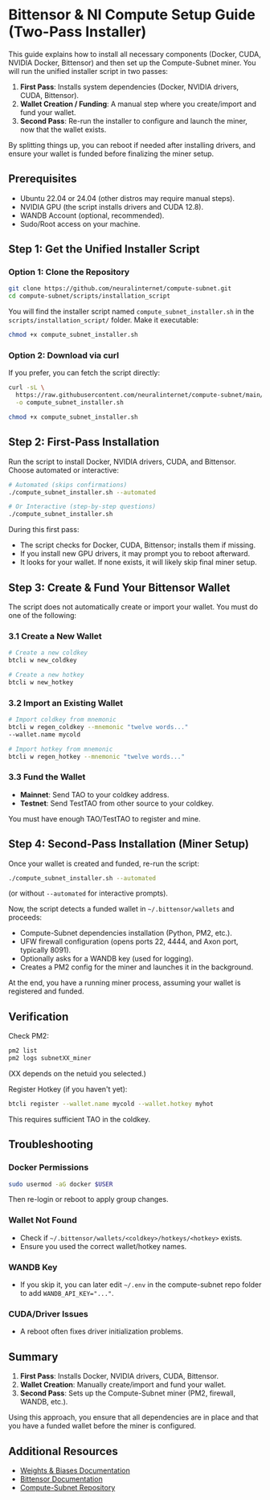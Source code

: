 # Bittensor & NI Compute Setup Guide (Two-Pass Installer)

This guide explains how to install all necessary components (Docker, CUDA, NVIDIA Docker, Bittensor) and then set up the Compute-Subnet miner. You will run the unified installer script in two passes:

1. **First Pass**: Installs system dependencies (Docker, NVIDIA drivers, CUDA, Bittensor).
2. **Wallet Creation / Funding**: A manual step where you create/import and fund your wallet.
3. **Second Pass**: Re-run the installer to configure and launch the miner, now that the wallet exists.

By splitting things up, you can reboot if needed after installing drivers, and ensure your wallet is funded before finalizing the miner setup.

## Prerequisites

- Ubuntu 22.04 or 24.04 (other distros may require manual steps).
- NVIDIA GPU (the script installs drivers and CUDA 12.8).
- WANDB Account (optional, recommended).
- Sudo/Root access on your machine.

## Step 1: Get the Unified Installer Script

### Option 1: Clone the Repository

```bash
git clone https://github.com/neuralinternet/compute-subnet.git
cd compute-subnet/scripts/installation_script
```

You will find the installer script named `compute_subnet_installer.sh` in the `scripts/installation_script/` folder. Make it executable:

```bash
chmod +x compute_subnet_installer.sh
```

### Option 2: Download via curl

If you prefer, you can fetch the script directly:

```bash
curl -sL \
  https://raw.githubusercontent.com/neuralinternet/compute-subnet/main/scripts/installation_script/compute_subnet_installer.sh \
  -o compute_subnet_installer.sh

chmod +x compute_subnet_installer.sh
```

## Step 2: First-Pass Installation

Run the script to install Docker, NVIDIA drivers, CUDA, and Bittensor. Choose automated or interactive:

```bash
# Automated (skips confirmations)
./compute_subnet_installer.sh --automated

# Or Interactive (step-by-step questions)
./compute_subnet_installer.sh
```

During this first pass:

- The script checks for Docker, CUDA, Bittensor; installs them if missing.
- If you install new GPU drivers, it may prompt you to reboot afterward.
- It looks for your wallet. If none exists, it will likely skip final miner setup.

## Step 3: Create & Fund Your Bittensor Wallet

The script does not automatically create or import your wallet. You must do one of the following:

### 3.1 Create a New Wallet

```bash
# Create a new coldkey
btcli w new_coldkey

# Create a new hotkey
btcli w new_hotkey
```

### 3.2 Import an Existing Wallet

```bash
# Import coldkey from mnemonic
btcli w regen_coldkey --mnemonic "twelve words..."
--wallet.name mycold

# Import hotkey from mnemonic
btcli w regen_hotkey --mnemonic "twelve words..."
```

### 3.3 Fund the Wallet

- **Mainnet**: Send TAO to your coldkey address.
- **Testnet**: Send TestTAO from other source to your coldkey.

You must have enough TAO/TestTAO to register and mine.

## Step 4: Second-Pass Installation (Miner Setup)

Once your wallet is created and funded, re-run the script:

```bash
./compute_subnet_installer.sh --automated
```
(or without `--automated` for interactive prompts).

Now, the script detects a funded wallet in `~/.bittensor/wallets` and proceeds:

- Compute-Subnet dependencies installation (Python, PM2, etc.).
- UFW firewall configuration (opens ports 22, 4444, and Axon port, typically 8091).
- Optionally asks for a WANDB key (used for logging).
- Creates a PM2 config for the miner and launches it in the background.

At the end, you have a running miner process, assuming your wallet is registered and funded.

## Verification

Check PM2:

```bash
pm2 list
pm2 logs subnetXX_miner
```
(XX depends on the netuid you selected.)

Register Hotkey (if you haven't yet):

```bash
btcli register --wallet.name mycold --wallet.hotkey myhot
```

This requires sufficient TAO in the coldkey.

## Troubleshooting

### Docker Permissions

```bash
sudo usermod -aG docker $USER
```

Then re-login or reboot to apply group changes.

### Wallet Not Found

- Check if `~/.bittensor/wallets/<coldkey>/hotkeys/<hotkey>` exists.
- Ensure you used the correct wallet/hotkey names.

### WANDB Key

- If you skip it, you can later edit `~/.env` in the compute-subnet repo folder to add `WANDB_API_KEY="..."`.

### CUDA/Driver Issues

- A reboot often fixes driver initialization problems.

## Summary

1. **First Pass**: Installs Docker, NVIDIA drivers, CUDA, Bittensor.
2. **Wallet Creation**: Manually create/import and fund your wallet.
3. **Second Pass**: Sets up the Compute-Subnet miner (PM2, firewall, WANDB, etc.).

Using this approach, you ensure that all dependencies are in place and that you have a funded wallet before the miner is configured.

## Additional Resources

- [Weights & Biases Documentation](https://docs.wandb.ai/)
- [Bittensor Documentation](https://docs.bittensor.com/)
- [Compute-Subnet Repository](https://github.com/neuralinternet/compute-subnet)
